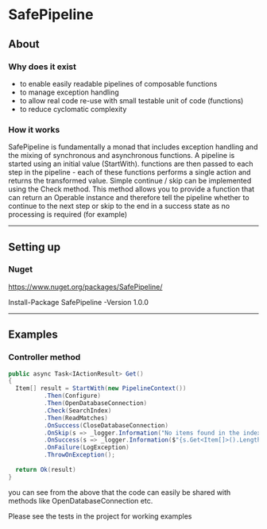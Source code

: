 ﻿# SafePipeline

## About

### Why does it exist

- to enable easily readable pipelines of composable functions
- to manage exception handling
- to allow real code re-use with small testable unit of code (functions)
- to reduce cyclomatic complexity

### How it works

SafePipeline is fundamentally a monad that includes exception handling and the mixing
of synchronous and asynchronous functions.
A pipeline is started using an initial value (StartWith).
functions are then passed to each step in the pipeline - each of these functions performs a single
action and returns the transformed value.
Simple continue / skip can be implemented using the Check method. This method allows you to
provide a function that can return an Operable instance and therefore tell the pipeline whether to
continue to the next step or skip to the end in a success state as no processing is required (for example)

---

## Setting up

### Nuget

https://www.nuget.org/packages/SafePipeline/

Install-Package SafePipeline -Version 1.0.0

---

## Examples

### Controller method
```c#
public async Task<IActionResult> Get()
{
  Item[] result = StartWith(new PipelineContext())
          .Then(Configure)
          .Then(OpenDatabaseConnection)
          .Check(SearchIndex)
          .Then(ReadMatches)
          .OnSuccess(CloseDatabaseConnection)
          .OnSkip(s => _logger.Information("No items found in the index"))
          .OnSuccess(s => _logger.Information($"{s.Get<Item[]>().Length} items found"))
          .OnFailure(LogException)
          .ThrowOnException();
  
  return Ok(result)
}
```

you can see from the above that the code can easily be shared with methods like OpenDatabaseConnection etc.

Please see the tests in the project for working examples